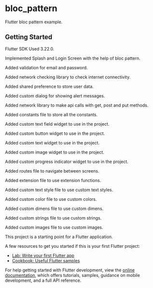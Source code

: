 # bloc_pattern

Flutter bloc pattern example.

## Getting Started

Flutter SDK Used 3.22.0.

Implemented Splash and Login Screen with the help of bloc pattern.

Added validation for email and password.

Added network checking library to check internet connectivity.

Added shared preference to store user data.

Added custom dialog for showing alert messages.

Added network library to make api calls with get, post and put methods.

Added constants file to store all the constants.

Added custom text field widget to use in the project.

Added custom button widget to use in the project.

Added custom text widget to use in the project.

Added custom image widget to use in the project.

Added custom progress indicator widget to use in the project.

Added routes file to navigate between screens.

Added extension file to use extension functions.

Added custom text style file to use custom text styles.

Added custom color file to use custom colors.

Added custom dimens file to use custom dimens.

Added custom strings file to use custom strings.

Added custom images file to use custom images.

This project is a starting point for a Flutter application.

A few resources to get you started if this is your first Flutter project:

- [Lab: Write your first Flutter app](https://docs.flutter.dev/get-started/codelab)
- [Cookbook: Useful Flutter samples](https://docs.flutter.dev/cookbook)

For help getting started with Flutter development, view the
[online documentation](https://docs.flutter.dev/), which offers tutorials,
samples, guidance on mobile development, and a full API reference.
